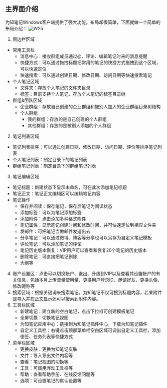## 主界面介绍
为知笔记Windows客户端提供了强大功能。布局却很简单，下面就做一个简单的布局介绍：
![W25](img/W25.jpg)

1. 侧边栏区域
 + 常用工具栏
    +  消息中心：接收群组成员通过@、评论、编辑笔记时来的消息提醒
    +  快捷方式：可以通过拖拽标题把常用的笔记的快捷方式拖拽到这个区域，可以快速定位
    +  快速搜索：可以通过创建日期、修改日期、访问日期等快速搜索笔记
 + 个人笔记区域
    + 文件夹：存放个人笔记的文件夹目录
    + 标签：目前支持个人笔记，存放个人笔记的标签目录树
 + 群组&团队区域
    + 企业群组：存放自己创建的企业群组和被别人加入的企业群组目录树结构
    + 个人群组
       + 我的群组：存放的是自己创建的个人群组
       + 其他群组：存放的是被别人添加的个人群组
2. 笔记列表区域
 + 笔记列表排序：可以通过创建日期、修改日期、访问日期、评价等排序笔记列表
 + 个人笔记列表：制定目录下的笔记列表
 + 群组笔记列表：制定目录下的群组笔记列表
3. 笔记编辑区域
 + 笔记标题：新建状态下显示未命名，可在此次添加笔记标题
 + 笔记正文：笔记正文编辑区可以编辑笔记内容
 + 笔记操作
    + 保存并阅读：保存笔记，保存后笔记为阅读状态
    + 添加标签：可以为笔记添加标签
    + 添加附件：点击添加多种格式附件
    + 笔记属性：显示笔记创建时间和修改时间，并可快速定位到相应文件夹
    + 发邮件：可把笔记当做邮件发送出去
    + 分享笔记：可以通过微博、博客等分享也可以另存为自定义笔记模板
    + 评论笔记：可以添加笔记的评论
    + 笔记历史版本恢复：VIP用户可以查看和恢复20个笔记的历史版本
    + 删除笔记：可直接把笔记删除
    + 大纲等
4. 账户设置区：点击可以切换帐户、退出、升级到VIP以及查看并设置帐户的有关信息，包括本月上传流量使用量、更换用户登录ID、邀请好友、更换头像、修改昵称等
5. 搜索区域：根据关键词来搜索笔记。为知笔记不仅可搜到标题内容，若果附件是导入并在正文显示还可以搜索到附件内容。
6. 工具栏区域
   + 新建笔记：建立新的空白笔记，点击下拉框可创建模板笔记
   + 全屏切换：切换笔记视图
   + 为知笔记应用中心：链接到为知笔记插件中心，下载为知笔记插件
   + 自定义工具栏：右键点击顶部菜单栏空白区域可调出自定义工具栏，添加便签、任务列表等快捷方式
7. 菜单栏区域
   + 更换皮肤：更换为知笔记皮肤
   + 文件：导入导出文件内容等
   + 查看：笔记视图的切换等
   + 工具：可调用浮动工具栏等
   + 帮助：查看帮助手册、在线反馈问题等
   + 选项：可设置笔记的默认设置等

